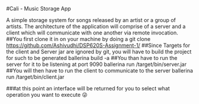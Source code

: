 #Cali - Music Storage App

A simple storage system for songs released by an artist or a group of artists.
The architecture of the application will comprise of a server and a client which will communicate with one another via remote invocation.
##You first clone it in on your machine by doing a 
git clone https://github.com/Ashivudhi/DSP620S-Assignment-1/
##Since Targets for the client and Server jar are ignored by git, you will have to build the project for such to be generated
ballerina build -a
##You than have to run the server for it to be listening at port 9090
ballerina run /target/bin/server.jar
##You will then have to run the client to communicate to the server
ballerina run /target/bin/client.jar

###at this point an interface will be returned for you to select what operation you want to execute :stuck_out_tongue_winking_eye:
